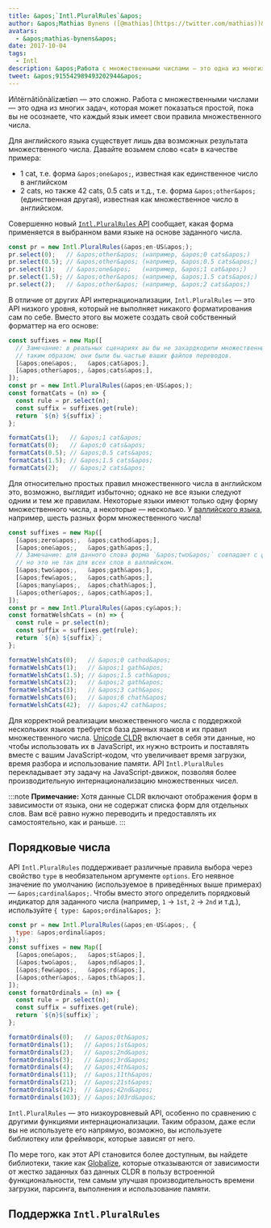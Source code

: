 ```yaml
---
title: &apos;`Intl.PluralRules`&apos;
author: &apos;Mathias Bynens ([@mathias](https://twitter.com/mathias))&apos;
avatars:
  - &apos;mathias-bynens&apos;
date: 2017-10-04
tags:
  - Intl
description: &apos;Работа с множественными числами — это одна из многих задач, которая может показаться простой, пока вы не осознаете, что в каждом языке свои правила множественного числа. API Intl.PluralRules может помочь!&apos;
tweet: &apos;915542989493202944&apos;
---
```

Иñtërnâtiônàlizætiøn — это сложно. Работа с множественными числами — это одна из многих задач, которая может показаться простой, пока вы не осознаете, что каждый язык имеет свои правила множественного числа.

Для английского языка существует лишь два возможных результата множественного числа. Давайте возьмем слово «cat» в качестве примера:

- 1 cat, т.е. форма `&apos;one&apos;`, известная как единственное число в английском
- 2 cats, но также 42 cats, 0.5 cats и т.д., т.е. форма `&apos;other&apos;` (единственная другая), известная как множественное число в английском.

Совершенно новый [`Intl.PluralRules` API](https://github.com/tc39/proposal-intl-plural-rules) сообщает, какая форма применяется в выбранном вами языке на основе заданного числа.

```js
const pr = new Intl.PluralRules(&apos;en-US&apos;);
pr.select(0);   // &apos;other&apos; (например, &apos;0 cats&apos;)
pr.select(0.5); // &apos;other&apos; (например, &apos;0.5 cats&apos;)
pr.select(1);   // &apos;one&apos;   (например, &apos;1 cat&apos;)
pr.select(1.5); // &apos;other&apos; (например, &apos;1.5 cats&apos;)
pr.select(2);   // &apos;other&apos; (например, &apos;2 cats&apos;)
```

<!--truncate-->
В отличие от других API интернационализации, `Intl.PluralRules` — это API низкого уровня, который не выполняет никакого форматирования сам по себе. Вместо этого вы можете создать свой собственный форматтер на его основе:

```js
const suffixes = new Map([
  // Замечание: в реальных сценариях вы бы не захардкодили множественные формы
  // таким образом; они были бы частью ваших файлов переводов.
  [&apos;one&apos;,   &apos;cat&apos;],
  [&apos;other&apos;, &apos;cats&apos;],
]);
const pr = new Intl.PluralRules(&apos;en-US&apos;);
const formatCats = (n) => {
  const rule = pr.select(n);
  const suffix = suffixes.get(rule);
  return `${n} ${suffix}`;
};

formatCats(1);   // &apos;1 cat&apos;
formatCats(0);   // &apos;0 cats&apos;
formatCats(0.5); // &apos;0.5 cats&apos;
formatCats(1.5); // &apos;1.5 cats&apos;
formatCats(2);   // &apos;2 cats&apos;
```

Для относительно простых правил множественного числа в английском это, возможно, выглядит избыточно; однако не все языки следуют одним и тем же правилам. Некоторые языки имеют только одну форму множественного числа, а некоторые — несколько. У [валлийского языка](http://unicode.org/cldr/charts/latest/supplemental/language_plural_rules.html#rules), например, шесть разных форм множественного числа!

```js
const suffixes = new Map([
  [&apos;zero&apos;,  &apos;cathod&apos;],
  [&apos;one&apos;,   &apos;gath&apos;],
  // Замечание: для данного слова форма `&apos;two&apos;` совпадает с формой `&apos;one&apos;`,
  // но это не так для всех слов в валлийском.
  [&apos;two&apos;,   &apos;gath&apos;],
  [&apos;few&apos;,   &apos;cath&apos;],
  [&apos;many&apos;,  &apos;chath&apos;],
  [&apos;other&apos;, &apos;cath&apos;],
]);
const pr = new Intl.PluralRules(&apos;cy&apos;);
const formatWelshCats = (n) => {
  const rule = pr.select(n);
  const suffix = suffixes.get(rule);
  return `${n} ${suffix}`;
};

formatWelshCats(0);   // &apos;0 cathod&apos;
formatWelshCats(1);   // &apos;1 gath&apos;
formatWelshCats(1.5); // &apos;1.5 cath&apos;
formatWelshCats(2);   // &apos;2 gath&apos;
formatWelshCats(3);   // &apos;3 cath&apos;
formatWelshCats(6);   // &apos;6 chath&apos;
formatWelshCats(42);  // &apos;42 cath&apos;
```

Для корректной реализации множественного числа с поддержкой нескольких языков требуется база данных языков и их правил множественного числа. [Unicode CLDR](http://cldr.unicode.org/) включает в себя эти данные, но чтобы использовать их в JavaScript, их нужно встроить и поставлять вместе с вашим JavaScript-кодом, что увеличивает время загрузки, время разбора и использование памяти. API `Intl.PluralRules` перекладывает эту задачу на JavaScript-движок, позволяя более производительную интернационализацию множественных чисел.

:::note
**Примечание:** Хотя данные CLDR включают отображения форм в зависимости от языка, они не содержат списка форм для отдельных слов. Вам всё равно нужно переводить и предоставлять их самостоятельно, как и раньше.
:::

## Порядковые числа

API `Intl.PluralRules` поддерживает различные правила выбора через свойство `type` в необязательном аргументе `options`. Его неявное значение по умолчанию (используемое в приведённых выше примерах) — `&apos;cardinal&apos;`. Чтобы вместо этого определить порядковый индикатор для заданного числа (например, `1` → `1st`, `2` → `2nd` и т.д.), используйте `{ type: &apos;ordinal&apos; }`:

```js
const pr = new Intl.PluralRules(&apos;en-US&apos;, {
  type: &apos;ordinal&apos;
});
const suffixes = new Map([
  [&apos;one&apos;,   &apos;st&apos;],
  [&apos;two&apos;,   &apos;nd&apos;],
  [&apos;few&apos;,   &apos;rd&apos;],
  [&apos;other&apos;, &apos;th&apos;],
]);
const formatOrdinals = (n) => {
  const rule = pr.select(n);
  const suffix = suffixes.get(rule);
  return `${n}${suffix}`;
};

formatOrdinals(0);   // &apos;0th&apos;
formatOrdinals(1);   // &apos;1st&apos;
formatOrdinals(2);   // &apos;2nd&apos;
formatOrdinals(3);   // &apos;3rd&apos;
formatOrdinals(4);   // &apos;4th&apos;
formatOrdinals(11);  // &apos;11th&apos;
formatOrdinals(21);  // &apos;21st&apos;
formatOrdinals(42);  // &apos;42nd&apos;
formatOrdinals(103); // &apos;103rd&apos;
```

`Intl.PluralRules` — это низкоуровневый API, особенно по сравнению с другими функциями интернационализации. Таким образом, даже если вы не используете его напрямую, возможно, вы используете библиотеку или фреймворк, которые зависят от него.

По мере того, как этот API становится более доступным, вы найдете библиотеки, такие как [Globalize](https://github.com/globalizejs/globalize#plural-module), которые отказываются от зависимости от жестко заданных баз данных CLDR в пользу встроенной функциональности, тем самым улучшая производительность времени загрузки, парсинга, выполнения и использование памяти.

## Поддержка `Intl.PluralRules`

<feature-support chrome="63 /blog/v8-release-63"
                 firefox="58"
                 safari="13"
                 nodejs="10"
                 babel="no"></feature-support>
